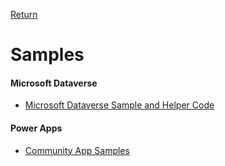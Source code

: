 [Return](./Readme.md)

# Samples

#### Microsoft Dataverse
 - [Microsoft Dataverse Sample and Helper Code](https://github.com/microsoft/PowerApps-Samples)


#### Power Apps 
 - [Community App Samples](https://powerusers.microsoft.com/t5/Community-App-Samples/bd-p/AppFeedbackGallery)
